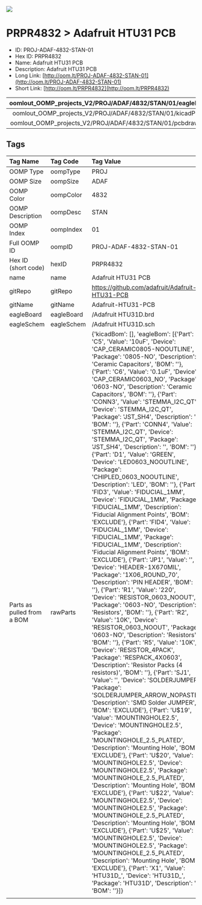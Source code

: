 


  
![][im]
# PRPR4832 > Adafruit HTU31 PCB

- ID: PROJ-ADAF-4832-STAN-01
- Hex ID: PRPR4832
- Name: Adafruit HTU31 PCB
- Description: Adafruit HTU31 PCB
- Long Link: [http://oom.lt/PROJ-ADAF-4832-STAN-01](http://oom.lt/PROJ-ADAF-4832-STAN-01)
- Short Link: [http://oom.lt/PRPR4832](http://oom.lt/PRPR4832)
  

|oomlout_OOMP_projects_V2/PROJ/ADAF/4832/STAN/01/eagleImage.png|oomlout_OOMP_projects_V2/PROJ/ADAF/4832/STAN/01/eagleSchemImage.png|oomlout_OOMP_projects_V2/PROJ/ADAF/4832/STAN/01/kicadPcb3dFront.png|oomlout_OOMP_projects_V2/PROJ/ADAF/4832/STAN/01/kicadPcb3dBack.png|
| :---: | :---: | :---: | :---: |
|oomlout_OOMP_projects_V2/PROJ/ADAF/4832/STAN/01/kicadPcb3d.png|oomlout_OOMP_projects_V2/PROJ/ADAF/4832/STAN/01/bomBack.png|oomlout_OOMP_projects_V2/PROJ/ADAF/4832/STAN/01/bomFront.png|oomlout_OOMP_projects_V2/PROJ/ADAF/4832/STAN/01/pcbdraw.svg|
|oomlout_OOMP_projects_V2/PROJ/ADAF/4832/STAN/01/pcbdrawBack.svg||||

## Tags
  

|Tag Name|Tag Code|Tag Value|
| :--- | :--- | :--- |
|OOMP Type|oompType|PROJ|
|OOMP Size|oompSize|ADAF|
|OOMP Color|oompColor|4832|
|OOMP Description|oompDesc|STAN|
|OOMP Index|oompIndex|01|
|Full OOMP ID|oompID|PROJ-ADAF-4832-STAN-01|
|Hex ID (short code)|hexID|PRPR4832|
|name|name|Adafruit HTU31 PCB|
|gitRepo|gitRepo|https://github.com/adafruit/Adafruit-HTU31-PCB|
|gitName|gitName|Adafruit-HTU31-PCB|
|eagleBoard|eagleBoard|/Adafruit HTU31D.brd|
|eagleSchem|eagleSchem|/Adafruit HTU31D.sch|
|Parts as pulled from a BOM|rawParts|{'kicadBom': [], 'eagleBom': [{'Part': 'C5', 'Value': '10uF', 'Device': 'CAP_CERAMIC0805-NOOUTLINE', 'Package': '0805-NO', 'Description': 'Ceramic Capacitors', 'BOM': ''}, {'Part': 'C6', 'Value': '0.1uF', 'Device': 'CAP_CERAMIC0603_NO', 'Package': '0603-NO', 'Description': 'Ceramic Capacitors', 'BOM': ''}, {'Part': 'CONN3', 'Value': 'STEMMA_I2C_QT', 'Device': 'STEMMA_I2C_QT', 'Package': 'JST_SH4', 'Description': '', 'BOM': ''}, {'Part': 'CONN4', 'Value': 'STEMMA_I2C_QT', 'Device': 'STEMMA_I2C_QT', 'Package': 'JST_SH4', 'Description': '', 'BOM': ''}, {'Part': 'D1', 'Value': 'GREEN', 'Device': 'LED0603_NOOUTLINE', 'Package': 'CHIPLED_0603_NOOUTLINE', 'Description': 'LED', 'BOM': ''}, {'Part': 'FID3', 'Value': 'FIDUCIAL_1MM', 'Device': 'FIDUCIAL_1MM', 'Package': 'FIDUCIAL_1MM', 'Description': 'Fiducial Alignment Points', 'BOM': 'EXCLUDE'}, {'Part': 'FID4', 'Value': 'FIDUCIAL_1MM', 'Device': 'FIDUCIAL_1MM', 'Package': 'FIDUCIAL_1MM', 'Description': 'Fiducial Alignment Points', 'BOM': 'EXCLUDE'}, {'Part': 'JP1', 'Value': '', 'Device': 'HEADER-1X670MIL', 'Package': '1X06_ROUND_70', 'Description': 'PIN HEADER', 'BOM': ''}, {'Part': 'R1', 'Value': '220', 'Device': 'RESISTOR_0603_NOOUT', 'Package': '0603-NO', 'Description': 'Resistors', 'BOM': ''}, {'Part': 'R2', 'Value': '10K', 'Device': 'RESISTOR_0603_NOOUT', 'Package': '0603-NO', 'Description': 'Resistors', 'BOM': ''}, {'Part': 'R5', 'Value': '10K', 'Device': 'RESISTOR_4PACK', 'Package': 'RESPACK_4X0603', 'Description': 'Resistor Packs (4 resistors)', 'BOM': ''}, {'Part': 'SJ1', 'Value': '', 'Device': 'SOLDERJUMPER', 'Package': 'SOLDERJUMPER_ARROW_NOPASTE', 'Description': 'SMD Solder JUMPER', 'BOM': 'EXCLUDE'}, {'Part': 'U$19', 'Value': 'MOUNTINGHOLE2.5', 'Device': 'MOUNTINGHOLE2.5', 'Package': 'MOUNTINGHOLE_2.5_PLATED', 'Description': 'Mounting Hole', 'BOM': 'EXCLUDE'}, {'Part': 'U$20', 'Value': 'MOUNTINGHOLE2.5', 'Device': 'MOUNTINGHOLE2.5', 'Package': 'MOUNTINGHOLE_2.5_PLATED', 'Description': 'Mounting Hole', 'BOM': 'EXCLUDE'}, {'Part': 'U$22', 'Value': 'MOUNTINGHOLE2.5', 'Device': 'MOUNTINGHOLE2.5', 'Package': 'MOUNTINGHOLE_2.5_PLATED', 'Description': 'Mounting Hole', 'BOM': 'EXCLUDE'}, {'Part': 'U$25', 'Value': 'MOUNTINGHOLE2.5', 'Device': 'MOUNTINGHOLE2.5', 'Package': 'MOUNTINGHOLE_2.5_PLATED', 'Description': 'Mounting Hole', 'BOM': 'EXCLUDE'}, {'Part': 'X1', 'Value': 'HTU31D_', 'Device': 'HTU31D_', 'Package': 'HTU31D', 'Description': '', 'BOM': ''}]}|
||||



[im]: PROJ/ADAF/4832/STAN/01/kicadPcb3d_450.png
